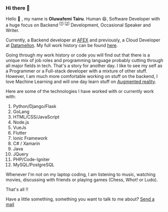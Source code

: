 ### Hi there 👋

<!--
**Emmarex/emmarex** is a ✨ _special_ ✨ repository because its `README.md` (this file) appears on your GitHub profile.

Here are some ideas to get you started:

- 🔭 I’m currently working on ...
- 🌱 I’m currently learning ...
- 👯 I’m looking to collaborate on ...
- 🤔 I’m looking for help with ...
- 💬 Ask me about ...
- 📫 How to reach me: ...
- 😄 Pronouns: ...
- ⚡ Fun fact: ...
-->


<!--  -->

Hello 👋 , my name is <b>Oluwafemi Tairu</b>. Human 😄, Software Developer with a huge focus on Backend <sup>[[1](https://careerfoundry.com/en/blog/web-development/whats-the-difference-between-frontend-and-backend/#4-what-is-backend-development)] [[2](https://en.wikipedia.org/wiki/Front_end_and_back_end#Back-end_focused)]</sup> Development, Occasional Speaker and Writer.

Currently, a Backend developer at [AFEX](https://afexnigeria.com/) and previously, a Cloud Developer at [Datamellon](https://datamellon.com/). My full work history can be found [here](https://www.linkedin.com/in/oluwafemi-tairu/).

Going through my work history or code you will find out that there is a unique mix of job roles and programming language probably cutting through all major fields in tech. That's a story for another day. I like to see my self as a Programmer or a Full-stack developer with a mixture of other stuff. However, I am much more comfortable working on stuff on the backend, I love Machine Learning and will one day learn stuff on [Augmented reality](https://en.wikipedia.org/wiki/Augmented_reality).

Here are some of the technologies I have worked with or currently work with:

<ol>
    <li>Python/Django/Flask</li>
    <li>GoLang</li>
    <li>HTML/CSS/JavaScript</li>
    <li>Node.js</li>
    <li>VueJs</li>
    <li>Flutter</li>
    <li>Ionic Framework</li>
    <li>C# / Xamarin</li>
    <li>Java</li>
    <li>JQuery</li>
    <li>PHP/Code-Igniter</li>
    <li>MySQL/PostgreSQL</li>
</ol>

Whenever I'm not on my laptop coding, I am listening to music, watching movies, discussing with friends or playing games (Chess, Whot! or Ludo).

That's all !!

Have a little something, something you want to talk to me about? [Send a mail](mailto:tairuoluwafemi09@gmail.com)


